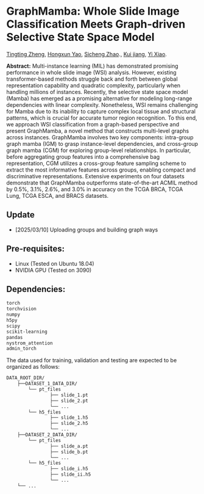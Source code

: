 # GraphMamba: Whole Slide Image Classification Meets Graph-driven Selective State Space Model


[Tingting Zheng](https://scholar.google.com/citations?user=AJ5zl-wAAAAJ&hl=zh-CN), [Hongxun Yao](https://scholar.google.com/citations?user=aOMFNFsAAAAJ), [Sicheng Zhao](https://scholar.google.com/citations?user=LJiQRJIAAAAJ&hl=zh-CN&oi=ao)., 
[Kui jiang](https://scholar.google.com/citations?user=AbOLE9QAAAAJ&hl=en&oi=ao), [Yi Xiao](https://scholar.google.com/citations?user=e3a4aG0AAAAJ).

 


**Abstract:** Multi-instance learning (MIL) has demonstrated promising performance in whole slide image (WSI) analysis. However, existing transformer-based methods struggle back and forth between global representation capability and quadratic complexity, 
particularly when handling millions of instances. Recently, the selective state space model (Mamba) has emerged as a promising alternative for modeling long-range dependencies with linear complexity. Nonetheless, 
WSI remains challenging for Mamba due to its inability to capture complex local tissue and structural patterns, which is crucial for accurate tumor region recognition. To this end, we approach WSI classification from a graph-based perspective 
and present GraphMamba, a novel method that constructs multi-level graphs across instances. GraphMamba involves two key components: intra-group graph mamba (IGM) to grasp instance-level dependencies, and cross-group graph mamba (CGM) for 
exploring group-level relationships. In particular, before aggregating group features into a comprehensive bag representation, CGM utilizes a cross-group feature sampling scheme to extract the most informative features across groups, 
enabling compact and discriminative representations.
Extensive experiments on four datasets demonstrate that GraphMamba outperforms state-of-the-art ACMIL method by 0.5\%, 3.1\%, 2.6\%, and 3.0\% in accuracy on the TCGA BRCA, TCGA Lung, TCGA ESCA, and BRACS datasets.


## Update
- [2025/03/10] Uploading groups and building graph ways

## Pre-requisites:
* Linux (Tested on Ubuntu 18.04)
* NVIDIA GPU (Tested on 3090)

## Dependencies:
```bash
torch
torchvision
numpy
h5py
scipy
scikit-learning
pandas
nystrom_attention
admin_torch
```





The data used for training, validation and testing are expected to be organized as follows:
```bash
DATA_ROOT_DIR/
    ├──DATASET_1_DATA_DIR/
        └── pt_files
                ├── slide_1.pt
                ├── slide_2.pt
                └── ...
        └── h5_files
                ├── slide_1.h5
                ├── slide_2.h5
                └── ...
    ├──DATASET_2_DATA_DIR/
        └── pt_files
                ├── slide_a.pt
                ├── slide_b.pt
                └── ...
        └── h5_files
                ├── slide_i.h5
                ├── slide_ii.h5
                └── ...
    └── ...
```
